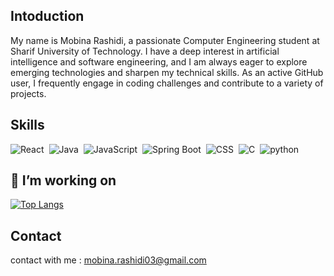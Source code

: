 ## Intoduction

My name is Mobina Rashidi, a passionate Computer Engineering student at Sharif University of Technology. I have a deep interest in artificial intelligence and software engineering, and I am always eager to explore emerging technologies and sharpen my technical skills. As an active GitHub user, I frequently engage in coding challenges and contribute to a variety of projects.

## Skills

<div style="display: flex; gap: 8px; flex-wrap: wrap;">
  <img src="https://img.shields.io/badge/react-%2320232a.svg?style=for-the-badge&logo=react&logoColor=%2361DAFB" alt="React"/>
  <img src="https://img.shields.io/badge/java-%23ED8B00.svg?style=for-the-badge&logo=java&logoColor=white" alt="Java"/>
  <img src="https://img.shields.io/badge/javascript-%23F7DF1E.svg?style=for-the-badge&logo=javascript&logoColor=black" alt="JavaScript"/>
  <img src="https://img.shields.io/badge/springboot-%236DB33F.svg?style=for-the-badge&logo=springboot&logoColor=white" alt="Spring Boot"/>
  <img src="https://img.shields.io/badge/css3-%231572B6.svg?style=for-the-badge&logo=css3&logoColor=white" alt="CSS"/>
  <img src="https://img.shields.io/badge/C-%2300599C.svg?style=for-the-badge&logo=c&logoColor=white" alt="C"/>
  <img src="https://img.shields.io/badge/python-%2320232a.svg?style=for-the-badge&logo=python&logoColor=%2361DAFB" alt="python"/>
</div>


## 🔭 I’m working on

[![Top Langs](https://github-readme-stats.vercel.app/api/top-langs/?username=mobinarashidi&layout=donut)](https://github.com/mobinarashidi/github-readme-stats)

## Contact

contact with me : mobina.rashidi03@gmail.com

